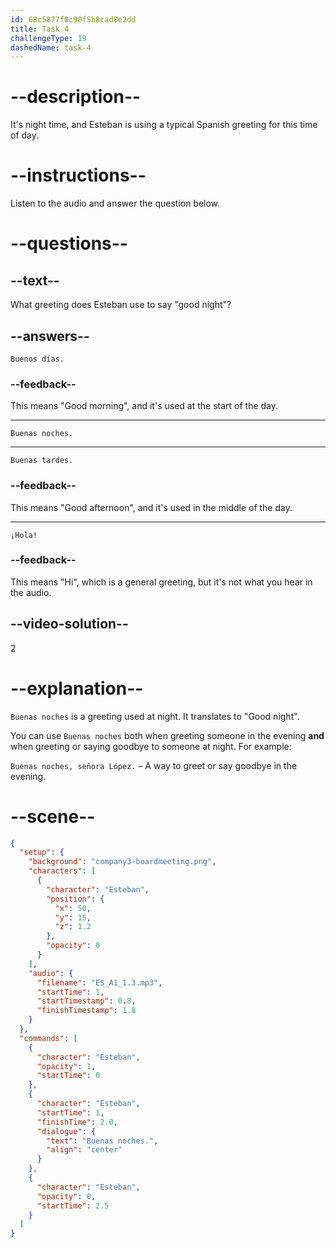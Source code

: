 ```yaml
---
id: 68c5877f0c90f5b8cad8e2dd
title: Task 4
challengeType: 19
dashedName: task-4
---
```


<!-- (Audio) Esteban: Buenas noches -->
# --description--

It's night time, and Esteban is using a typical Spanish greeting for this time of day.

# --instructions--

Listen to the audio and answer the question below.

# --questions--

## --text--

What greeting does Esteban use to say "good night"?

## --answers--

`Buenos días.`

### --feedback--

This means "Good morning", and it's used at the start of the day.

---

`Buenas noches.`

---

`Buenas tardes.`

### --feedback--

This means "Good afternoon", and it's used in the middle of the day.

---

`¡Hola!`

### --feedback--

This means "Hi", which is a general greeting, but it's not what you hear in the audio.

## --video-solution--

2

# --explanation--

`Buenas noches` is a greeting used at night. It translates to "Good night".

You can use `Buenas noches` both when greeting someone in the evening **and** when greeting or saying goodbye to someone at night. For example:

`Buenas noches, señora López.` – A way to greet or say goodbye in the evening.

# --scene--

```json
{
  "setup": {
    "background": "company3-boardmeeting.png",
    "characters": [
      {
        "character": "Esteban",
        "position": {
          "x": 50,
          "y": 15,
          "z": 1.2
        },
        "opacity": 0
      }
    ],
    "audio": {
      "filename": "ES_A1_1.3.mp3",
      "startTime": 1,
      "startTimestamp": 0.8,
      "finishTimestamp": 1.8
    }
  },
  "commands": [
    {
      "character": "Esteban",
      "opacity": 1,
      "startTime": 0
    },
    {
      "character": "Esteban",
      "startTime": 1,
      "finishTime": 2.0,
      "dialogue": {
        "text": "Buenas noches.",
        "align": "center"
      }
    },
    {
      "character": "Esteban",
      "opacity": 0,
      "startTime": 2.5
    }
  ]
}
```
